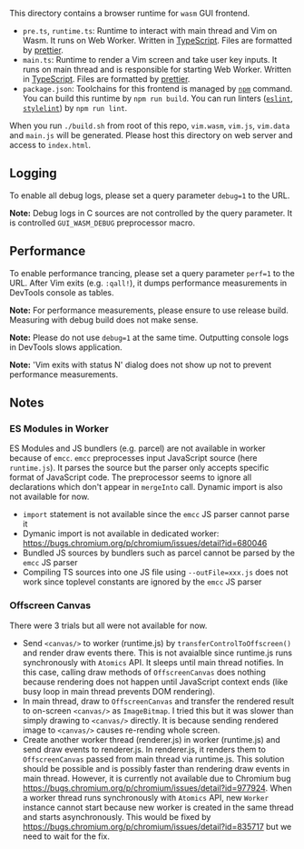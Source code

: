 This directory contains a browser runtime for `wasm` GUI frontend.

- `pre.ts`, `runtime.ts`: Runtime to interact with main thread and Vim on Wasm. It runs on Web Worker.
  Written in [TypeScript](https://www.typescriptlang.org/). Files are formatted by [prettier](https://prettier.io/).
- `main.ts`: Runtime to render a Vim screen and take user key inputs. It runs on main thread and is
  responsible for starting Web Worker. Written in [TypeScript](https://www.typescriptlang.org/).
  Files are formatted by [prettier](https://prettier.io/).
- `package.json`: Toolchains for this frontend is managed by [`npm`](https://www.npmjs.com/) command.
  You can build this runtime by `npm run build`. You can run linters ([`eslint`](https://eslint.org/),
  [`stylelint`](https://github.com/stylelint/stylelint)) by `npm run lint`.

When you run `./build.sh` from root of this repo, `vim.wasm`, `vim.js`, `vim.data` and `main.js` will
be generated.  Please host this directory on web server and access to `index.html`.

## Logging

To enable all debug logs, please set a query parameter `debug=1` to the URL.

**Note:** Debug logs in C sources are not controlled by the query parameter. It is controlled `GUI_WASM_DEBUG` preprocessor macro.

## Performance

To enable performance trancing, please set a query parameter `perf=1` to the URL. After Vim exits (e.g. `:qall!`),
it dumps performance measurements in DevTools console as tables.

**Note:** For performance measurements, please ensure to use release build. Measuring with debug build does not make sense.

**Note:** Please do not use `debug=1` at the same time. Outputting console logs in DevTools slows application.

**Note:** 'Vim exits with status N' dialog does not show up not to prevent performance measurements.

## Notes

### ES Modules in Worker
ES Modules and JS bundlers (e.g. parcel) are not available in worker because of `emcc`. `emcc` preprocesses input JavaScript
source (here `runtime.js`). It parses the source but the parser only accepts specific format of JavaScript code. The preprocessor
seems to ignore all declarations which don't appear in `mergeInto` call. Dynamic import is also not available for now.

- `import` statement is not available since the `emcc` JS parser cannot parse it
- Dymanic import is not available in dedicated worker: https://bugs.chromium.org/p/chromium/issues/detail?id=680046
- Bundled JS sources by bundlers such as parcel cannot be parsed by the `emcc` JS parser
- Compiling TS sources into one JS file using `--outFile=xxx.js` does not work since toplevel constants are ignored by
  the `emcc` JS parser

### Offscreen Canvas

There were 3 trials but all were not available for now.

- Send `<canvas/>` to worker (runtime.js) by `transferControlToOffscreen()` and render draw events there. This is not avaialble
  since runtime.js runs synchronously with `Atomics` API. It sleeps until main thread notifies. In this case, calling draw methods
  of `OffscreenCanvas` does nothing because rendering does not happen until JavaScript context ends (like busy loop in main thread
  prevents DOM rendering).
- In main thread, draw to `OffscreenCanvas` and transfer the rendered result to on-screen `<canvas/>` as `ImageBitmap`. I tried
  this but it was slower than simply drawing to `<canvas/>` directly. It is because sending rendered image to `<canvas/>` causes
  re-rending whole screen.
- Create another worker thread (renderer.js) in worker (runtime.js) and send draw events to renderer.js. In renderer.js, it renders
  them to `OffscreenCanvas` passed from main thread via runtime.js. This solution should be possible and is possibly faster than
  rendering draw events in main thread. However, it is currently not available due to Chromium bug https://bugs.chromium.org/p/chromium/issues/detail?id=977924.
  When a worker thread runs synchronously with `Atomics` API, new `Worker` instance cannot start because new worker is created
  in the same thread and starts asynchronously. This would be fixed by https://bugs.chromium.org/p/chromium/issues/detail?id=835717
  but we need to wait for the fix.
